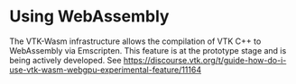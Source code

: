 # Using WebAssembly
The VTK-Wasm infrastructure allows the compilation of VTK C++ to WebAssembly via Emscripten.
This feature is at the prototype stage and is being actively developed. See https://discourse.vtk.org/t/guide-how-do-i-use-vtk-wasm-webgpu-experimental-feature/11164

